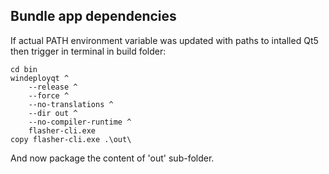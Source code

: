 Bundle app dependencies
-----------------------

If actual PATH environment variable was updated with paths to intalled Qt5
then trigger in terminal in build folder:
```
cd bin
windeployqt ^
	--release ^
	--force ^
	--no-translations ^
	--dir out ^
	--no-compiler-runtime ^
	flasher-cli.exe
copy flasher-cli.exe .\out\
```

And now package the content of 'out' sub-folder.
